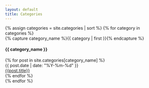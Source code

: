 ```yaml
---
layout: default
title: Categories
---
```


<div id="archives">
{% assign categories = site.categories | sort %}
{% for category in categories %}
  <div class="archive-group">
    {% capture category_name %}{{ category | first }}{% endcapture %}
    <div id="#{{ category_name | slugize }}"></div>
    <p></p>
    <h4 class="category-head">{{ category_name }}</h4>
    {% for post in site.categories[category_name] %}
    <article class="archive-item">
      <div class="archive-item-date">
        <span >{{ post.date | date: "%Y-%m-%d" }}</span>
      </div>
      <div class="archive-item-post">
        <a href="{{ site.baseurl }}{{ post.url }}">{{post.title}}</a>
      </div>
    </article>
    {% endfor %}
  </div>
{% endfor %}
</div>

